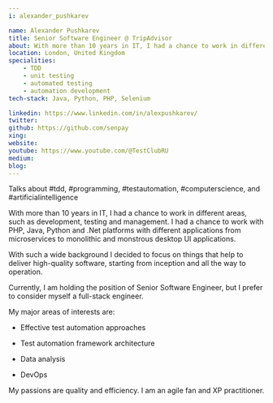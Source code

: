 ```yaml
---
i: alexander_pushkarev

name: Alexander Pushkarev
title: Senior Software Engineer @ TripAdvisor
about: With more than 10 years in IT, I had a chance to work in different areas, such as development, testing and management. 
location: London, United Kingdom
specialities:
    - TDD
    - unit testing
    - automated testing
    - automation development
tech-stack: Java, Python, PHP, Selenium

linkedin: https://www.linkedin.com/in/alexpushkarev/
twitter: 
github: https://github.com/senpay
xing: 
website: 
youtube: https://www.youtube.com/@TestClubRU
medium: 
blog: 
---
```


Talks about #tdd, #programming, #testautomation, #computerscience, and #artificialintelligence


With more than 10 years in IT, I had a chance to work in different areas, such as development, testing and management. I had a chance to work with PHP, Java, Python and .Net platforms with different applications from microservices to monolithic and monstrous desktop UI applications.

With such a wide background I decided to focus on things that help to deliver high-quality software, starting from inception and all the way to operation.

Currently, I am holding the position of Senior Software Engineer, but I prefer to consider myself a full-stack engineer.

My major areas of interests are:

- Effective test automation approaches

- Test automation framework architecture

- Data analysis

- DevOps

My passions are quality and efficiency. I am an agile fan and XP practitioner.


